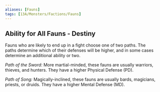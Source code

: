 ```yaml
---
aliases: [Fauns]
tags: [13A/Monsters/Factions/Fauns]
---
```


## Ability for All Fauns - Destiny

Fauns who are likely to end up in a fight choose one of two paths. The paths determine which of their defenses will be higher, and in some cases determine an additional ability or two.

*Path of the Sword:* More martial-minded, these fauns are usually warriors, thieves, and hunters. They have a higher Physical Defense (PD).

*Path of Song:* Magically-inclined, these fauns are usually bards, magicians, priests, or druids. They have a higher Mental Defense (MD).